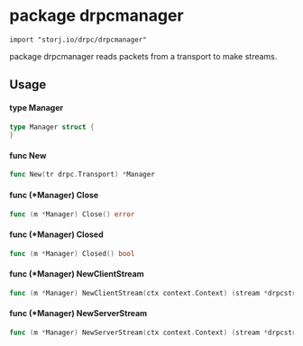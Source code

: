 # package drpcmanager

`import "storj.io/drpc/drpcmanager"`

package drpcmanager reads packets from a transport to make streams.

## Usage

#### type Manager

```go
type Manager struct {
}
```


#### func  New

```go
func New(tr drpc.Transport) *Manager
```

#### func (*Manager) Close

```go
func (m *Manager) Close() error
```

#### func (*Manager) Closed

```go
func (m *Manager) Closed() bool
```

#### func (*Manager) NewClientStream

```go
func (m *Manager) NewClientStream(ctx context.Context) (stream *drpcstream.Stream, err error)
```

#### func (*Manager) NewServerStream

```go
func (m *Manager) NewServerStream(ctx context.Context) (stream *drpcstream.Stream, rpc string, err error)
```
